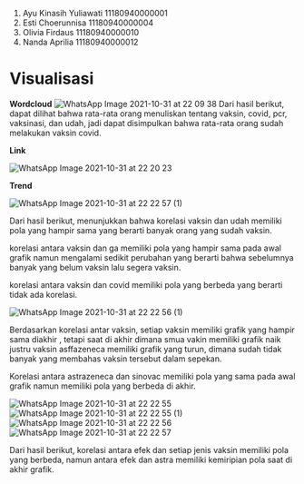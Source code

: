 1. Ayu Kinasih Yuliawati	11180940000001
2. Esti Choerunnisa	11180940000004
3. Olivia Firdaus	11180940000010
4. Nanda Aprilia	11180940000012


# **Visualisasi**
**Wordcloud**
![WhatsApp Image 2021-10-31 at 22 09 38](https://user-images.githubusercontent.com/81666254/139610129-34b4c17f-94cb-42e8-b94d-1b11d28048f9.jpeg)
Dari hasil berikut, dapat dilihat bahwa rata-rata orang menuliskan tentang vaksin, covid, pcr, vaksinasi, dan udah, jadi dapat disimpulkan bahwa rata-rata orang sudah melakukan vaksin covid.

**Link**

![WhatsApp Image 2021-10-31 at 22 20 23](https://user-images.githubusercontent.com/81666254/139610508-3d8558ba-29bf-4778-9df2-24206fd103aa.jpeg)

**Trend**

![WhatsApp Image 2021-10-31 at 22 22 57 (1)](https://user-images.githubusercontent.com/81666254/139611421-b26e7f51-ba6c-4c54-83b0-9ef1a6249eb3.jpeg)

Dari hasil berikut, menunjukkan bahwa korelasi vaksin dan udah memiliki pola yang hampir sama yang berarti banyak orang yang sudah vaksin.

korelasi antara vaksin dan ga memiliki pola yang hampir sama pada awal grafik namun mengalami sedikit perubahan yang berarti bahwa sebelumnya banyak yang belum vaksin lalu segera vaksin.

korelasi antara vaksin dan covid memiliki pola yang berbeda yang berarti tidak ada korelasi.


![WhatsApp Image 2021-10-31 at 22 22 56 (1)](https://user-images.githubusercontent.com/81666254/139613276-e65d5e27-5611-457a-b4b8-fbf4e4b18d76.jpeg)

Berdasarkan korelasi antar vaksin, setiap vaksin memiliki grafik  yang hampir sama diakhir , tetapi saat di akhir dimana smua vakin memiliki grafik naik justru vaksin asffazeneca memiliki grafik yang turun, dimana sudah tidak banyak yang membahas vaksin tersebut dalam sepekan.  

Korelasi antara astrazeneca dan sinovac memiliki pola yang sama pada awal grafik namun memiliki pola yang berbeda di akhir.

![WhatsApp Image 2021-10-31 at 22 22 55](https://user-images.githubusercontent.com/81666254/139615188-8eb537c7-0a10-4151-83c0-4135b49d6784.jpeg)
![WhatsApp Image 2021-10-31 at 22 22 55 (1)](https://user-images.githubusercontent.com/81666254/139615213-820ba1bc-9f28-405b-be99-2ed819234dd6.jpeg)
![WhatsApp Image 2021-10-31 at 22 22 56](https://user-images.githubusercontent.com/81666254/139615228-52dc4f12-fb9b-4448-b486-dd930d0aec88.jpeg)
![WhatsApp Image 2021-10-31 at 22 22 57](https://user-images.githubusercontent.com/81666254/139615263-e1143c19-db96-45f2-9cb6-d70aba2b72e8.jpeg)

Dari hasil berikut, korelasi antara efek dan setiap jenis vaksin memiliki pola yang berbeda, namun antara efek dan astra memiliki kemiripian pola saat di akhir grafik.
